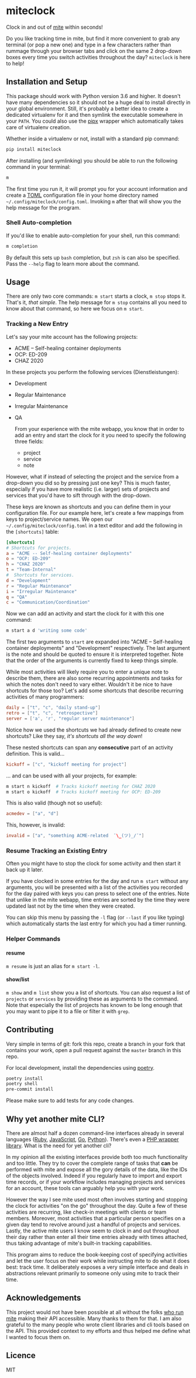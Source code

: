 # miteclock

Clock in and out of [mite](https://mite.yo.lk/) within seconds!

Do you like tracking time in mite, but find it more convenient to grab any terminal (or
pop a new one) and type in a few characters rather than rummage through your browser
tabs and click on the same 2 drop-down boxes every time you switch activities throughout
the day? `miteclock` is here to help!

## Installation and Setup

This package should work with Python version 3.6 and higher. It doesn't have many
dependencies so it should not be a huge deal to install directly in your global
environment. Still, it's probably a better idea to create a dedicated virtualenv for it
and then symlink the executable somewhere in your `PATH`. You could also use the
[pipx](https://github.com/pipxproject/pipx) wrapper which automatically takes care of
virtualenv creation.

Whether inside a virtualenv or not, install with a standard pip command:

```sh
pip install miteclock
```

After installing (and symlinking) you should be able to run the following command in
your terminal:

```sh
m
```

The first time you run it, it will prompt you for your account information and create a
[TOML](https://github.com/toml-lang/toml) configuration file in your home directory
named `~/.config/miteclock/config.toml`. Invoking `m` after that will show you the help
message for the program.

### Shell Auto-completion

If you'd like to enable auto-completion for your shell, run this command:

```sh
m completion
```

By default this sets up `bash` completion, but `zsh` is can also be specified. Pass the
`--help` flag to learn more about the command.

## Usage

There are only two core commands: `m start` starts a clock, `m stop` stops it. That's
it, _that simple_. The help message for `m stop` contains all you need to know about
that command, so here we focus on `m start`.

### Tracking a New Entry

Let's say your mite account has the following projects:

- ACME &#x2013; Self-healing container deployments
- OCP: ED-209
- CHAZ 2020

In these projects you perform the following services (Dienstleistungen):

- Development
- Regular Maintenance
- Irregular Maintenance
- QA

  From your experience with the mite webapp, you know that in order to add an entry and
  start the clock for it you need to specify the following three fields:

  - project
  - service
  - note

However, what if instead of selecting the project and the service from a drop-down you
did so by pressing just one key? This is much faster, especially if you have more
realistic (i.e. larger) sets of projects and services that you'd have to sift through
with the drop-down.

These keys are known as shortcuts and you can define them in your configuration file.
For our example here, let's create a few mappings from keys to project/service names. We
open our `~/.config/miteclock/config.toml` in a text editor and add the following in the
`[shortcuts]` table:

```toml
[shortcuts]
# Shortcuts for projects.
a = "ACME -- Self-healing container deployments"
o = "OCP: ED-209"
h = "CHAZ 2020"
t = "Team-Internal"
#  Shortcuts for services.
d = "Development"
r = "Regular Maintenance"
i = "Irregular Maintenance"
q = "QA"
c = "Communication/Coordination"
```

Now we can add an activity and start the clock for it with this one command:

```sh
m start a d 'writing some code'
```

The first two arguments to `start` are expanded into "ACME &#x2013; Self-healing
container deployments" and "Development" respectively. The last argument is the note and
should be quoted to ensure it is interpreted together. Note that the order of the
arguments is currently fixed to keep things simple.

While most activities will likely require you to enter a unique note to describe them,
there are also some recurring appointments and tasks for which the notes don't need to
vary either. Wouldn't it be nice to have shortcuts for those too? Let's add some
shortcuts that describe recurring activities of many programmers:

```toml
daily = ["t", "c", "daily stand-up"]
retro = ["t", "c", "retrospective"]
server = ['a', 'r', "regular server maintenance"]
```

Notice how we used the shortcuts we had already defined to create new shortcuts? Like
they say, _it's shortcuts all the way down_!

These nested shortcuts can span any **consecutive** part of an activity definition. This
is valid&#x2026;

```toml
kickoff = ["c", "kickoff meeting for project"]
```

&#x2026; and can be used with all your projects, for example:

```sh
m start n kickoff  # Tracks kickoff meeting for CHAZ 2020
m start o kickoff  # Tracks kickoff meeting for OCP: ED-209
```

This is also valid (though not so useful):

```toml
acmedev = ["a", "d"]
```

This, however, is invalid:

```toml
invalid = ["a", "something ACME-related  ¯\_(ツ)_/¯"]
```

### Resume Tracking an Existing Entry

Often you might have to stop the clock for some activity and then start it back up it
later.

If you have clocked in some entries for the day and run `m start` without any arguments,
you will be presented with a list of the activities you recorded for the day paired with
keys you can press to select one of the entries. Note that unlike in the mite webapp,
time entries are sorted by the time they were updated last not by the time when they
were created.

You can skip this menu by passing the `-l` flag (or `--last` if you like typing) which
automatically starts the last entry for which you had a timer running.

### Helper Commands

#### resume

`m resume` is just an alias for `m start -l`.

#### show/list

`m show` and `m list` show you a list of shortcuts. You can also request a list of
`projects` or `services` by providing these as arguments to the command. Note that
especially the list of projects has known to be long enough that you may want to pipe it
to a file or filter it with `grep`.

## Contributing

Very simple in terms of git: fork this repo, create a branch in your fork that contains
your work, open a pull request against the `master` branch in this repo.

For local development, install the dependencies using
[poetry](https://github.com/python-poetry/poetry).

```sh
poetry install
poetry shell
pre-commit install
```

Please make sure to add tests for any code changes.

## Why yet another mite CLI?

There are almost half a dozen command-line interfaces already in several languages
([Ruby](https://github.com/Overbryd/mite.cmd),
[JavaScript](https://github.com/Ephigenia/mite-cli),
[Go](https://github.com/leanovate/mite-go),
[Python](https://github.com/port-zero/mite-cli)). There's even a
[PHP wrapper library](https://github.com/derpaschi/Mitey). What is the need for yet
another cli?

In my opinion all the existing interfaces provide both too much functionality and too
little. They try to cover the complete range of tasks that **can** be performed with
mite and expose all the gory details of the data, like the IDs of the objects involved.
Indeed if you regularly have to import and export time records, or if your workflow
includes managing projects and services for an account, these tools can arguably help
you with your work.

However the way I see mite used most often involves starting and stopping the clock for
activities "on the go" throughout the day. Quite a few of these activities are
recurring, like check-in meetings with clients or team members. Moreover, most
activities that a particular person specifies on a given day tend to revolve around just
a handful of projects and services. Lastly, the active mite users I know seem to clock
in and out throughout their day rather than enter all their time entries already with
times attached, thus taking advantage of mite's built-in tracking capabilities.

This program aims to reduce the book-keeping cost of specifying activities and let the
user focus on their work while instructing mite to do what it does best: track time. It
deliberately exposes a very simple interface and deals in abstractions relevant
primarily to someone only using mite to track their time.

## Acknowledgements

This project would not have been possible at all without the folks
[who run mite](https://mite.yo.lk/) making their API accessible. Many thanks to them for
that. I am also grateful to the many people who wrote client libraries and cli tools
based on the API. This provided context to my efforts and thus helped me define what I
wanted to focus them on.

## Licence

MIT
